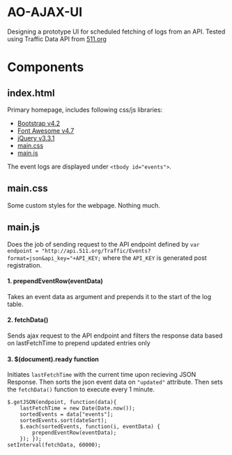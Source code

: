 # AO-AJAX-UI
Designing a prototype UI for scheduled fetching of logs from an API. Tested using Traffic Data API from [511.org](http://511.org)

# Components

## index.html
Primary homepage, includes following css/js libraries:
* [Bootstrap v4.2](https://stackpath.bootstrapcdn.com/bootstrap/4.2.1/css/bootstrap.min.css)
* [Font Awesome v4.7](https://maxcdn.bootstrapcdn.com/font-awesome/4.7.0/css/font-awesome.min.css)
* [jQuery v3.3.1](https://ajax.googleapis.com/ajax/libs/jquery/3.3.1/jquery.min.js)
* [main.css](#main.css)
* [main.js](#main.js)

The event logs are displayed under `<tbody id="events">`.

## main.css
Some custom styles for the webpage. Nothing much.


## main.js
Does the job of sending request to the API endpoint defined by `var endpoint = "http://api.511.org/Traffic/Events?format=json&api_key="+API_KEY;` where the `API_KEY` is generated post registration.

#### 1. prependEventRow(eventData)
Takes an event data as argument and prepends it to the start of the log table.

#### 2. fetchData()
Sends ajax request to the API endpoint and filters the response data based on lastFetchTime to prepend updated entries only

#### 3. $(document).ready function
Initiates `lastFetchTime` with the current time upon recieving JSON Response. Then sorts the json event data on `"updated"` attribute. Then sets the `fetchData()` function to execute every 1 minute.
    
    $.getJSON(endpoint, function(data){
        lastFetchTime = new Date(Date.now());
        sortedEvents = data["events"];
        sortedEvents.sort(dateSort);
        $.each(sortedEvents, function(i, eventData) {
            prependEventRow(eventData);
        }); });
    setInterval(fetchData, 60000);